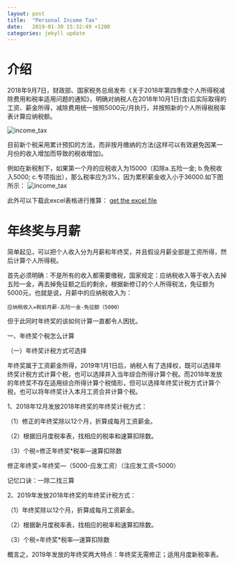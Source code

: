 ```yaml
---
layout: post
title:  "Personal Income Tax"
date:   2019-01-30 15:32:49 +1200
categories: jekyll update
---
```


# 介绍
2018年9月7日，财政部、国家税务总局发布《关于2018年第四季度个人所得税减除费用和税率适用问题的通知》，明确对纳税人在2018年10月1日(含)后实际取得的工资、薪金所得，减除费用统一按照5000元/月执行，并按照新的个人所得税税率表计算应纳税额。

![income_tax](https://eric-mei.github.io/blog/image/income_tax_rate.png)

目前新个税采用累计预扣的方法，而非按月缴纳的方法(这样可以有效避免因某一月份的收入增加而导致的税收增加)。

例如在新税制下，如果第一个月的应税收入为15000（扣除a.五险一金; b.免税收入5000; c.专项指出），那么税率应为3%，因为累积薪金收入小于36000.如下图所示：
![income_tax](https://eric-mei.github.io/blog/image/annual.png)

此外可以下载此excel表格进行推算：
[get the excel file](https://eric-mei.github.io/blog/image/income_tax.xlsx)






# 年终奖与月薪

简单起见，可以把个人收入分为月薪和年终奖，并且假设月薪全部是工资所得，然后计算个人所得税。

首先必须明确：不是所有的收入都需要缴税，国家规定：应纳税收入等于收入去掉五险一金，再去掉免征额之后的剩余，根据新修订的个人所得税法，免征额为5000元，也就是说，月薪中的应纳税收入为：

`应纳税收入=税前月薪-五险一金-免征额（5000）`

但于此同时年终奖的该如何计算一直都令人困扰。


一、年终奖个税怎么计算

（一）年终奖计税方式可选择

年终奖属于工资薪金所得，2019年1月1日后，纳税人有了选择权，既可以选择年终奖计税方式计算个税，也可以选择并入当年综合所得计算个税。而2018年发放的年终奖不存在适用综合所得计算个税情形，但可以选择年终奖计税方式计算个税，也可以将年终奖计入本月工资合并计算个税。

1、2018年12月发放2018年终奖的年终奖计税方式：

（1）修正的年终奖除以12个月，折算成每月工资薪金。

（2）根据旧月度税率表，找相应的税率和速算扣除数。

（3）个税=修正年终奖*税率—速算扣除数

 修正年终奖=年终奖—（5000-应发工资）（注应发工资<5000）

 记忆口诀：一除二找三算

2、2019年发放2018年终奖的年终奖计税方式：

（1）年终奖除以12个月，折算成每月工资薪金。

（2）根据新月度税率表，找相应的税率和速算扣除数。

（3）个税=年终奖*税率—速算扣除数

概言之，2019年发放的年终奖两大特点：年终奖无需修正；适用月度新税率表。
